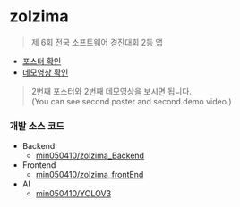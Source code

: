 # zolzima
> 제 6회 전국 소프트웨어 경진대회 2등 앱

- <a href="https://www.highschool-swcontest.net/%EB%B3%B5%EC%A0%9C-%EB%B3%B8%EC%84%A0%EC%9E%91%ED%92%88%EB%B3%B4%EA%B8%B0">포스터 확인</a>  
- <a href="https://www.highschool-swcontest.net/%EB%B3%B5%EC%A0%9C-%ED%8F%AC%EC%8A%A4%ED%84%B0-%EB%B3%B4%EA%B8%B0"> 데모영상 확인 </a>  
  
> 2번째 포스터와 2번째 데모영상을 보시면 됩니다.  
> (You can see second poster and second demo video.)

### 개발 소스 코드
- Backend
  - <a href="https://github.com/min050410/zolzima_Backend">min050410/zolzima_Backend</a>
- Frontend
  - <a href="https://github.com/min050410/zolzima_frontEnd">min050410/zolzima_frontEnd</a>
- AI
  - <a href="https://github.com/min050410/YOLOV3">min050410/YOLOV3</a>
